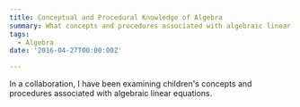 ```yaml
---
title: Conceptual and Procedural Knowledge of Algebra
summary: What concepts and procedures associated with algebraic linear equations?
tags:
  - Algebra
date: '2016-04-27T00:00:00Z'

---
```


In a collaboration, I have been examining children's concepts and procedures associated with algebraic linear equations.

